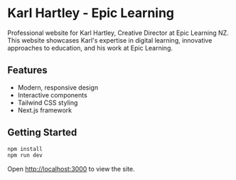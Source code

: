 # Karl Hartley - Epic Learning

Professional website for Karl Hartley, Creative Director at Epic Learning NZ. This website showcases Karl's expertise in digital learning, innovative approaches to education, and his work at Epic Learning.

## Features

- Modern, responsive design
- Interactive components
- Tailwind CSS styling
- Next.js framework

## Getting Started

```bash
npm install
npm run dev
```

Open [http://localhost:3000](http://localhost:3000) to view the site.
